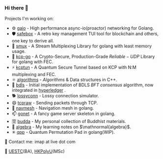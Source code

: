 ### Hi there 👋

Projects I'm working on:

- ⚙️ [gaio](https://github.com/xtaci/gaio) - High performance async-io(proactor) networking for Golang.
- 🛡️ [safebox](https://github.com/xtaci/safebox) - A retro key management TUI tool for blockchain and others, one key to derive all.
- 💬 [smux](https://github.com/xtaci/smux) - A Stream Multiplexing Library for golang with least memory usage.
- 👯 [kcp-go](https://github.com/xtaci/kcp-go) - A Crypto-Secure, Production-Grade $Reliable-UDP$ Library for golang with FEC.
- ⚡ [kcptun](https://github.com/xtaci/kcptun) - A Quantum Secure Tunnel based on KCP with N:M multiplexing and FEC.
- ⚛️ [algorithms](https://github.com/xtaci/algorithms) - $Algorithms$ & Data structures in C++.
- 🤝 [bdls](https://github.com/xtaci/bdls) - Initial implementation of BDLS $BFT$ $consensus$ algorithm, now integrated in [hyperledger](https://github.com/hyperledger-labs/bdls) .
- 🐕 [lossyconn](https://github.com/xtaci/lossyconn) - Lossy connection simulator.
- 😄 [tcpraw](https://github.com/xtaci/tcpraw) - Sending packets through TCP.
- 🤖 [navmesh](https://github.com/xtaci/navmesh) - Navigation mesh in golang.
- 📫 [gonet](https://github.com/xtaci/gonet) - A fancy game server skeleton in golang.
- 🈳️ [budda](https://github.com/xtaci/buddha) - My personal collection of Buddhist materials.
- 📐 [algebra](https://github.com/xtaci/algebra) - My learning notes on $\mathnormal{algebra}$.
- ✳ [qpp](https://github.com/xtaci/qpp) - Quantum Permutation Pad in golang(WIP).

📧 Contact me: imap at live dot com

🏫 [UESTC](https://www.uestc.edu.cn/)(BA), [HKPolyU](https://www.polyu.edu.hk/)(MSc)

